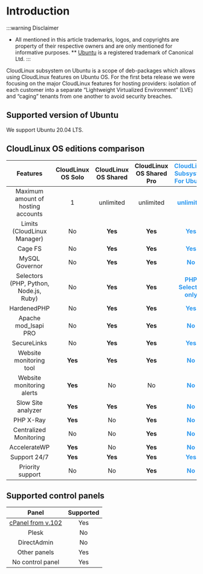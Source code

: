 # Introduction

:::warning Disclaimer
* All mentioned in this article trademarks, logos, and copyrights are property of their respective owners and are only mentioned for informative purposes.
** [Ubuntu](https://ubuntu.com/) is a registered trademark of Canonical Ltd.
:::

CloudLinux subsystem on Ubuntu is a scope of deb-packages which allows using CloudLinux features on Ubuntu OS.
For the first beta release we were focusing on the major CloudLinux features for hosting providers: isolation of each customer into a separate “Lightweight Virtualized Environment” (LVE) and “caging” tenants from one another to avoid security breaches.

## Supported version of Ubuntu

We support Ubuntu 20.04 LTS.

## CloudLinux OS editions comparison

|**Features**|**CloudLinux OS Solo**|**CloudLinux OS Shared**|**CloudLinux OS Shared Pro**|**<font color="#2c98f0">CloudLinux Subsystem For Ubuntu</font>**|
|:-:|:-:|:-:|:-:|:-:|
|Maximum amount of hosting accounts|1|unlimited|unlimited|**<font color="#2c98f0">unlimited</font>**|
|Limits (CloudLinux Manager)|No|**Yes**|**Yes**|**<font color="#2c98f0">Yes</font>**|
|Cage FS|No|**Yes**|**Yes**|**<font color="#2c98f0">Yes</font>**|
|MySQL Governor|No|**Yes**|**Yes**|**<font color="#2c98f0">No</font>**|
|Selectors (PHP, Python, Node.js, Ruby)|No|**Yes**|**Yes**|**<font color="#2c98f0">PHP Selector only</font>**|
|HardenedPHP|No|**Yes**|**Yes**|**<font color="#2c98f0">Yes</font>**|
|Apache mod_lsapi PRO|No|**Yes**|**Yes**|**<font color="#2c98f0">No</font>**|
|SecureLinks|No|**Yes**|**Yes**|**<font color="#2c98f0">Yes</font>**|
|Website monitoring tool|**Yes**|**Yes**|**Yes**|**<font color="#2c98f0">No</font>**|
|Website monitoring alerts|**Yes**|No|No|**<font color="#2c98f0">No</font>**|
|Slow Site analyzer|**Yes**|**Yes**|**Yes**|**<font color="#2c98f0">No</font>**|
|PHP X-Ray|**Yes**|No|**Yes**|**<font color="#2c98f0">No</font>**|
|Centralized Monitoring|No|No|**Yes**|**<font color="#2c98f0">No</font>**|
|AccelerateWP|**Yes**|No|**Yes**|**<font color="#2c98f0">No</font>**|
|Support 24/7|**Yes**|**Yes**|**Yes**|**<font color="#2c98f0">Yes</font>**|
|Priority support|No|No|**Yes**|**<font color="#2c98f0">No</font>**|

## Supported control panels

| **Panel** | **Supported** |
|:-:|:-:|
|[cPanel from v.102](https://blog.cpanel.com/ubuntu-lts-and-full-cpanel-support/) | Yes |
|Plesk| No |
|DirectAdmin| No |
|Other panels| Yes |
|No control panel| Yes |